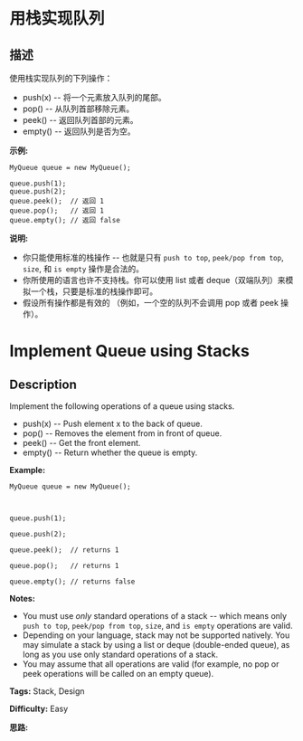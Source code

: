 # 用栈实现队列

## 描述

使用栈实现队列的下列操作：

  * push(x) -- 将一个元素放入队列的尾部。
  * pop() -- 从队列首部移除元素。
  * peek() -- 返回队列首部的元素。
  * empty() -- 返回队列是否为空。

**示例:**

    
    
    MyQueue queue = new MyQueue();
    
    queue.push(1);
    queue.push(2);  
    queue.peek();  // 返回 1
    queue.pop();   // 返回 1
    queue.empty(); // 返回 false

**说明:**

  * 你只能使用标准的栈操作 -- 也就是只有 `push to top`, `peek/pop from top`, `size`, 和 `is empty` 操作是合法的。
  * 你所使用的语言也许不支持栈。你可以使用 list 或者 deque（双端队列）来模拟一个栈，只要是标准的栈操作即可。
  * 假设所有操作都是有效的 （例如，一个空的队列不会调用 pop 或者 peek 操作）。



# Implement Queue using Stacks

## Description



Implement the following operations of a queue using stacks.

  * push(x) -- Push element x to the back of queue.
  * pop() -- Removes the element from in front of queue.
  * peek() -- Get the front element.
  * empty() -- Return whether the queue is empty.

**Example:**

    
    
    MyQueue queue = new MyQueue();
    
    queue.push(1);
    queue.push(2);  
    queue.peek();  // returns 1
    queue.pop();   // returns 1
    queue.empty(); // returns false

**Notes:**

  * You must use _only_ standard operations of a stack -- which means only `push to top`, `peek/pop from top`, `size`, and `is empty` operations are valid.
  * Depending on your language, stack may not be supported natively. You may simulate a stack by using a list or deque (double-ended queue), as long as you use only standard operations of a stack.
  * You may assume that all operations are valid (for example, no pop or peek operations will be called on an empty queue).


**Tags:** Stack, Design

**Difficulty:** Easy

**思路:**
